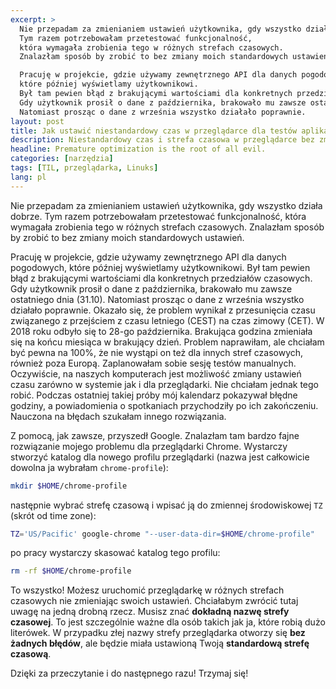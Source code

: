 ```yaml
---
excerpt: >
  Nie przepadam za zmienianiem ustawień użytkownika, gdy wszystko działa dobrze.
  Tym razem potrzebowałam przetestować funkcjonalność,
  która wymagała zrobienia tego w różnych strefach czasowych.
  Znalazłam sposób by zrobić to bez zmiany moich standardowych ustawień.

  Pracuję w projekcie, gdzie używamy zewnętrznego API dla danych pogodowych,
  które później wyświetlamy użytkownikowi.
  Był tam pewien błąd z brakującymi wartościami dla konkretnych przedziałów czasowych.
  Gdy użytkownik prosił o dane z października, brakowało mu zawsze ostatniego dnia (31.10).
  Natomiast prosząc o dane z września wszystko działało poprawnie.
layout: post
title: Jak ustawić niestandardowy czas w przeglądarce dla testów aplikacji?
description: Niestandardowy czas i strefa czasowa w przeglądarce bez zmiany ustawień użytkownika.
headline: Premature optimization is the root of all evil.
categories: [narzędzia]
tags: [TIL, przeglądarka, Linuks]
lang: pl
---
```


Nie przepadam za zmienianiem ustawień użytkownika, gdy wszystko działa dobrze. Tym razem potrzebowałam przetestować funkcjonalność, która wymagała zrobienia tego w różnych strefach czasowych. Znalazłam sposób by zrobić to bez zmiany moich standardowych ustawień.

Pracuję w projekcie, gdzie używamy zewnętrznego API dla danych pogodowych, które później wyświetlamy użytkownikowi. Był tam pewien błąd z brakującymi wartościami dla konkretnych przedziałów czasowych. Gdy użytkownik prosił o dane z października, brakowało mu zawsze ostatniego dnia (31.10). Natomiast prosząc o dane z września wszystko działało poprawnie. Okazało się, że problem wynikał z przesunięcia czasu związanego z przejściem z czasu letniego (CEST) na czas zimowy (CET). W 2018 roku odbyło się to 28-go października. Brakująca godzina zmieniała się na końcu miesiąca w brakujący dzień. Problem naprawiłam, ale chciałam być pewna na 100%, że nie wystąpi on też dla innych stref czasowych, również poza Europą. Zaplanowałam sobie sesję testów manualnych. Oczywiście, na naszych komputerach jest możliwość zmiany ustawień czasu zarówno w systemie jak i dla przeglądarki. Nie chciałam jednak tego robić. Podczas ostatniej takiej próby mój kalendarz pokazywał błędne godziny, a powiadomienia o spotkaniach przychodziły po ich zakończeniu. Nauczona na błędach szukałam innego rozwiązania.

Z pomocą, jak zawsze, przyszedł Google. Znalazłam tam bardzo fajne rozwiązanie mojego problemu dla przeglądarki Chrome. Wystarczy stworzyć katalog dla nowego profilu przeglądarki (nazwa jest całkowicie dowolna ja wybrałam `chrome-profile`):

```bash
mkdir $HOME/chrome-profile
```

następnie wybrać strefę czasową i wpisać ją do zmiennej środowiskowej `TZ` (skrót od time zone):

```bash
TZ='US/Pacific' google-chrome "--user-data-dir=$HOME/chrome-profile"
```

po pracy wystarczy skasować katalog tego profilu:

```bash
rm -rf $HOME/chrome-profile
```

To wszystko! Możesz uruchomić przeglądarkę w różnych strefach czasowych nie zmieniając swoich ustawień. Chciałabym zwrócić tutaj uwagę na jedną drobną rzecz. Musisz znać **dokładną nazwę strefy czasowej**. To jest szczególnie ważne dla osób takich jak ja, które robią dużo literówek. W przypadku złej nazwy strefy przeglądarka otworzy się **bez żadnych błędów**, ale będzie miała ustawioną Twoją **standardową strefę czasową**.

Dzięki za przeczytanie i do następnego razu! Trzymaj się!
